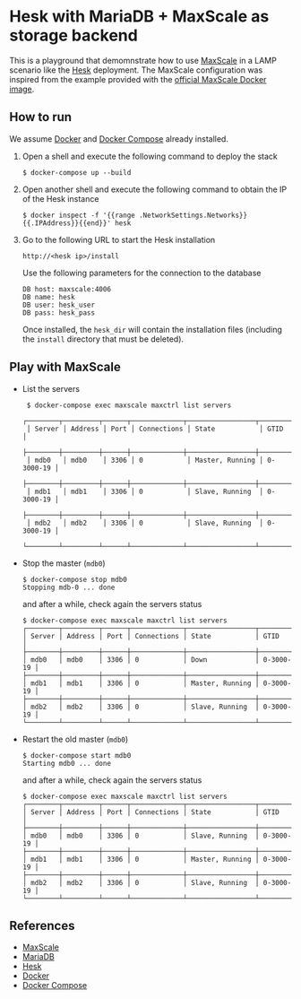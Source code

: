 # Hesk with MariaDB + MaxScale as storage backend

This is a playground that demomnstrate how to use [MaxScale] in a LAMP
scenario like the [Hesk] deployment. The MaxScale configuration was
inspired from the example provided with the [official MaxScale Docker image].

## How to run

We assume [Docker] and [Docker Compose] already installed.

1.  Open a shell and execute the following command to deploy the stack

        $ docker-compose up --build

2.  Open another shell and execute the following command to obtain the IP of
    the Hesk instance

        $ docker inspect -f '{{range .NetworkSettings.Networks}}{{.IPAddress}}{{end}}' hesk

3.  Go to the following URL to start the Hesk installation

        http://<hesk ip>/install

    Use the following parameters for the connection to the database

        DB host: maxscale:4006
        DB name: hesk
        DB user: hesk_user
        DB pass: hesk_pass

    Once installed, the `hesk_dir` will contain the installation files
    (including the `install` directory that must be deleted).

## Play with MaxScale

*  List the servers

        $ docker-compose exec maxscale maxctrl list servers
        ┌────────┬─────────┬──────┬─────────────┬─────────────────┬───────────┐
        │ Server │ Address │ Port │ Connections │ State           │ GTID      │
        ├────────┼─────────┼──────┼─────────────┼─────────────────┼───────────┤
        │ mdb0   │ mdb0    │ 3306 │ 0           │ Master, Running │ 0-3000-19 │
        ├────────┼─────────┼──────┼─────────────┼─────────────────┼───────────┤
        │ mdb1   │ mdb1    │ 3306 │ 0           │ Slave, Running  │ 0-3000-19 │
        ├────────┼─────────┼──────┼─────────────┼─────────────────┼───────────┤
        │ mdb2   │ mdb2    │ 3306 │ 0           │ Slave, Running  │ 0-3000-19 │
        └────────┴─────────┴──────┴─────────────┴─────────────────┴───────────┘

*   Stop the master (`mdb0`)

        $ docker-compose stop mdb0
        Stopping mdb-0 ... done

    and after a while, check again the servers status

        $ docker-compose exec maxscale maxctrl list servers
        ┌────────┬─────────┬──────┬─────────────┬─────────────────┬───────────┐
        │ Server │ Address │ Port │ Connections │ State           │ GTID      │
        ├────────┼─────────┼──────┼─────────────┼─────────────────┼───────────┤
        │ mdb0   │ mdb0    │ 3306 │ 0           │ Down            │ 0-3000-19 │
        ├────────┼─────────┼──────┼─────────────┼─────────────────┼───────────┤
        │ mdb1   │ mdb1    │ 3306 │ 0           │ Master, Running │ 0-3000-19 │
        ├────────┼─────────┼──────┼─────────────┼─────────────────┼───────────┤
        │ mdb2   │ mdb2    │ 3306 │ 0           │ Slave, Running  │ 0-3000-19 │
        └────────┴─────────┴──────┴─────────────┴─────────────────┴───────────┘

*   Restart the old master (`mdb0`)

        $ docker-compose start mdb0
        Starting mdb0 ... done
    
    and after a while, check again the servers status

        $ docker-compose exec maxscale maxctrl list servers
        ┌────────┬─────────┬──────┬─────────────┬─────────────────┬───────────┐
        │ Server │ Address │ Port │ Connections │ State           │ GTID      │
        ├────────┼─────────┼──────┼─────────────┼─────────────────┼───────────┤
        │ mdb0   │ mdb0    │ 3306 │ 0           │ Slave, Running  │ 0-3000-19 │
        ├────────┼─────────┼──────┼─────────────┼─────────────────┼───────────┤
        │ mdb1   │ mdb1    │ 3306 │ 0           │ Master, Running │ 0-3000-19 │
        ├────────┼─────────┼──────┼─────────────┼─────────────────┼───────────┤
        │ mdb2   │ mdb2    │ 3306 │ 0           │ Slave, Running  │ 0-3000-19 │
        └────────┴─────────┴──────┴─────────────┴─────────────────┴───────────┘

## References

* [MaxScale]
* [MariaDB]
* [Hesk]
* [Docker]
* [Docker Compose]


[MaxScale]: https://mariadb.com/kb/en/maxscale
[MariaDB]: https://mariadb.com/kb/en/documentation
[Hesk]: https://www.hesk.com
[Docker]: https://docs.docker.com/get-docker
[Docker Compose]: https://docs.docker.com/compose/install
[official MaxScale Docker image]: https://github.com/mariadb-corporation/maxscale-docker/tree/master/maxscale
